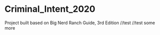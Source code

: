 # Criminal_Intent_2020
Project built based on Big Nerd Ranch Guide, 3rd Edition
//test
//test some more
